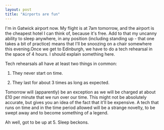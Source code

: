 ```yaml
---
layout: post
title: "Airports are fun"
---
```

I'm in Gatwick airport now. My flight is at 7am tomorrow, and the airport is
the cheapest hotel I can think of, because it's free. Add to that my uncanny
ability to sleep anywhere, in any position (including standing up - that one
takes a bit of practice) means that I'll be snoozing on a chair somewhere this
evening.Once we get to Edinburgh, we have to do a tech rehearsal in the space
of 4 hours. I should explain something here.

Tech rehearsals all have at least two things in common:

  1. They never start on time.

  2. They last for about 3 times as long as expected.

Tomorrow will (apparently) be an exception as we will be charged at about £10
per minute that we run over our time. This might not be absolutely accurate,
but gives you an idea of the fact that it'll be expensive. A tech that runs on
time and in the time period allowed will be a strange novelty, to be swept
away and to become something of a legend.

Ah well, got to be up at 5. Sleep beckons.

